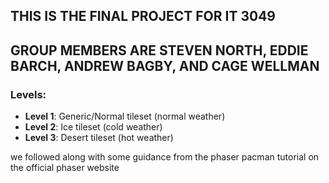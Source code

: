 ## THIS IS THE FINAL PROJECT FOR IT 3049
## GROUP MEMBERS ARE STEVEN NORTH, EDDIE BARCH, ANDREW BAGBY, AND CAGE WELLMAN

### Levels:
- **Level 1**: Generic/Normal tileset (normal weather)
- **Level 2**: Ice tileset (cold weather)
- **Level 3**: Desert tileset (hot weather)

we followed along with some guidance from the phaser pacman tutorial on the official phaser website
